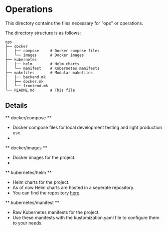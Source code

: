 # Operations

This directory contains the files necessary for "ops" or operations.

The directory structure is as follows:

```text
ops
├── docker
│   ├── compose     # Docker compose files
│   └── images      # Docker images
├── kubernetes
│   ├── helm        # Helm charts
│   └── manifest    # Kubernetes manifests
├── makefiles       # Modular makefiles
│   ├── backend.mk
│   ├── docker.mk
│   └── frontend.mk
└── README.md       # This file
```
## Details 

** docker/compose **

- Docker compose files for local development testing and light production use.
- <insert description of bases here>

** docker/images **

- Docker images for the project.
- <insert description of bases here>

** kubernetes/helm **

- Helm charts for the project.
- As of now Helm charts are hosted in a seperate repository.
- You can find the repository [here](https://github.com/open-webui/helm-charts).

** kubernetes/manifest **

- Raw Kubernetes manifests for the project.
- Use these manifests with the kustomization.yaml file to configure them to your needs.